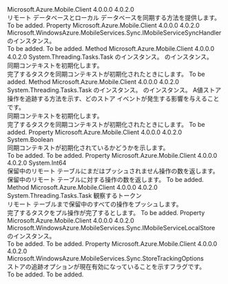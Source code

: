 <Type Name="IMobileServiceSyncContext" FullName="Microsoft.WindowsAzure.MobileServices.Sync.IMobileServiceSyncContext">
  <TypeSignature Language="C#" Value="public interface IMobileServiceSyncContext" />
  <TypeSignature Language="ILAsm" Value=".class public interface auto ansi abstract IMobileServiceSyncContext" />
  <TypeSignature Language="DocId" Value="T:Microsoft.WindowsAzure.MobileServices.Sync.IMobileServiceSyncContext" />
  <TypeSignature Language="VB.NET" Value="Public Interface IMobileServiceSyncContext" />
  <TypeSignature Language="F#" Value="type IMobileServiceSyncContext = interface" />
  <AssemblyInfo>
    <AssemblyName>Microsoft.Azure.Mobile.Client</AssemblyName>
    <AssemblyVersion>4.0.0.0</AssemblyVersion>
    <AssemblyVersion>4.0.2.0</AssemblyVersion>
  </AssemblyInfo>
  <Interfaces />
  <Docs>
    <summary>
            リモート データベースとローカル データベースを同期する方法を提供します。
            </summary>
    <remarks>To be added.</remarks>
  </Docs>
  <Members>
    <Member MemberName="Handler">
      <MemberSignature Language="C#" Value="public Microsoft.WindowsAzure.MobileServices.Sync.IMobileServiceSyncHandler Handler { get; }" />
      <MemberSignature Language="ILAsm" Value=".property instance class Microsoft.WindowsAzure.MobileServices.Sync.IMobileServiceSyncHandler Handler" />
      <MemberSignature Language="DocId" Value="P:Microsoft.WindowsAzure.MobileServices.Sync.IMobileServiceSyncContext.Handler" />
      <MemberSignature Language="VB.NET" Value="Public ReadOnly Property Handler As IMobileServiceSyncHandler" />
      <MemberSignature Language="F#" Value="member this.Handler : Microsoft.WindowsAzure.MobileServices.Sync.IMobileServiceSyncHandler" Usage="Microsoft.WindowsAzure.MobileServices.Sync.IMobileServiceSyncContext.Handler" />
      <MemberType>Property</MemberType>
      <AssemblyInfo>
        <AssemblyName>Microsoft.Azure.Mobile.Client</AssemblyName>
        <AssemblyVersion>4.0.0.0</AssemblyVersion>
        <AssemblyVersion>4.0.2.0</AssemblyVersion>
      </AssemblyInfo>
      <ReturnValue>
        <ReturnType>Microsoft.WindowsAzure.MobileServices.Sync.IMobileServiceSyncHandler</ReturnType>
      </ReturnValue>
      <Docs>
        <summary>
            <see cref="T:Microsoft.WindowsAzure.MobileServices.Sync.IMobileServiceSyncHandler" /> のインスタンス。</summary>
        <value>To be added.</value>
        <remarks>To be added.</remarks>
      </Docs>
    </Member>
    <Member MemberName="InitializeAsync">
      <MemberSignature Language="C#" Value="public System.Threading.Tasks.Task InitializeAsync (Microsoft.WindowsAzure.MobileServices.Sync.IMobileServiceLocalStore store, Microsoft.WindowsAzure.MobileServices.Sync.IMobileServiceSyncHandler handler);" />
      <MemberSignature Language="ILAsm" Value=".method public hidebysig newslot virtual instance class System.Threading.Tasks.Task InitializeAsync(class Microsoft.WindowsAzure.MobileServices.Sync.IMobileServiceLocalStore store, class Microsoft.WindowsAzure.MobileServices.Sync.IMobileServiceSyncHandler handler) cil managed" />
      <MemberSignature Language="DocId" Value="M:Microsoft.WindowsAzure.MobileServices.Sync.IMobileServiceSyncContext.InitializeAsync(Microsoft.WindowsAzure.MobileServices.Sync.IMobileServiceLocalStore,Microsoft.WindowsAzure.MobileServices.Sync.IMobileServiceSyncHandler)" />
      <MemberSignature Language="VB.NET" Value="Public Function InitializeAsync (store As IMobileServiceLocalStore, handler As IMobileServiceSyncHandler) As Task" />
      <MemberSignature Language="F#" Value="abstract member InitializeAsync : Microsoft.WindowsAzure.MobileServices.Sync.IMobileServiceLocalStore * Microsoft.WindowsAzure.MobileServices.Sync.IMobileServiceSyncHandler -&gt; System.Threading.Tasks.Task" Usage="iMobileServiceSyncContext.InitializeAsync (store, handler)" />
      <MemberType>Method</MemberType>
      <AssemblyInfo>
        <AssemblyName>Microsoft.Azure.Mobile.Client</AssemblyName>
        <AssemblyVersion>4.0.0.0</AssemblyVersion>
        <AssemblyVersion>4.0.2.0</AssemblyVersion>
      </AssemblyInfo>
      <ReturnValue>
        <ReturnType>System.Threading.Tasks.Task</ReturnType>
      </ReturnValue>
      <Parameters>
        <Parameter Name="store" Type="Microsoft.WindowsAzure.MobileServices.Sync.IMobileServiceLocalStore" />
        <Parameter Name="handler" Type="Microsoft.WindowsAzure.MobileServices.Sync.IMobileServiceSyncHandler" />
      </Parameters>
      <Docs>
        <param name="store"><see cref="T:Microsoft.WindowsAzure.MobileServices.Sync.IMobileServiceLocalStore" /> のインスタンス。</param>
        <param name="handler"><see cref="T:Microsoft.WindowsAzure.MobileServices.Sync.IMobileServiceSyncHandler" /> のインスタンス。</param>
        <summary>
            同期コンテキストを初期化します。
            </summary>
        <returns>完了するタスクを同期コンテキストが初期化されたときにします。</returns>
        <remarks>To be added.</remarks>
      </Docs>
    </Member>
    <Member MemberName="InitializeAsync">
      <MemberSignature Language="C#" Value="public System.Threading.Tasks.Task InitializeAsync (Microsoft.WindowsAzure.MobileServices.Sync.IMobileServiceLocalStore store, Microsoft.WindowsAzure.MobileServices.Sync.IMobileServiceSyncHandler handler, Microsoft.WindowsAzure.MobileServices.Sync.StoreTrackingOptions trackingOptions);" />
      <MemberSignature Language="ILAsm" Value=".method public hidebysig newslot virtual instance class System.Threading.Tasks.Task InitializeAsync(class Microsoft.WindowsAzure.MobileServices.Sync.IMobileServiceLocalStore store, class Microsoft.WindowsAzure.MobileServices.Sync.IMobileServiceSyncHandler handler, valuetype Microsoft.WindowsAzure.MobileServices.Sync.StoreTrackingOptions trackingOptions) cil managed" />
      <MemberSignature Language="DocId" Value="M:Microsoft.WindowsAzure.MobileServices.Sync.IMobileServiceSyncContext.InitializeAsync(Microsoft.WindowsAzure.MobileServices.Sync.IMobileServiceLocalStore,Microsoft.WindowsAzure.MobileServices.Sync.IMobileServiceSyncHandler,Microsoft.WindowsAzure.MobileServices.Sync.StoreTrackingOptions)" />
      <MemberSignature Language="VB.NET" Value="Public Function InitializeAsync (store As IMobileServiceLocalStore, handler As IMobileServiceSyncHandler, trackingOptions As StoreTrackingOptions) As Task" />
      <MemberSignature Language="F#" Value="abstract member InitializeAsync : Microsoft.WindowsAzure.MobileServices.Sync.IMobileServiceLocalStore * Microsoft.WindowsAzure.MobileServices.Sync.IMobileServiceSyncHandler * Microsoft.WindowsAzure.MobileServices.Sync.StoreTrackingOptions -&gt; System.Threading.Tasks.Task" Usage="iMobileServiceSyncContext.InitializeAsync (store, handler, trackingOptions)" />
      <MemberType>Method</MemberType>
      <AssemblyInfo>
        <AssemblyName>Microsoft.Azure.Mobile.Client</AssemblyName>
        <AssemblyVersion>4.0.0.0</AssemblyVersion>
        <AssemblyVersion>4.0.2.0</AssemblyVersion>
      </AssemblyInfo>
      <ReturnValue>
        <ReturnType>System.Threading.Tasks.Task</ReturnType>
      </ReturnValue>
      <Parameters>
        <Parameter Name="store" Type="Microsoft.WindowsAzure.MobileServices.Sync.IMobileServiceLocalStore" />
        <Parameter Name="handler" Type="Microsoft.WindowsAzure.MobileServices.Sync.IMobileServiceSyncHandler" />
        <Parameter Name="trackingOptions" Type="Microsoft.WindowsAzure.MobileServices.Sync.StoreTrackingOptions" />
      </Parameters>
      <Docs>
        <param name="store"><see cref="T:Microsoft.WindowsAzure.MobileServices.Sync.IMobileServiceLocalStore" /> のインスタンス。</param>
        <param name="handler"><see cref="T:Microsoft.WindowsAzure.MobileServices.Sync.IMobileServiceSyncHandler" /> のインスタンス。</param>
        <param name="trackingOptions">A<see cref="P:Microsoft.WindowsAzure.MobileServices.Sync.IMobileServiceSyncContext.StoreTrackingOptions" />値ストア操作を追跡する方法を示す、どのストア イベントが発生する影響を与えることです。</param>
        <summary>
            同期コンテキストを初期化します。
            </summary>
        <returns>完了するタスクを同期コンテキストが初期化されたときにします。</returns>
        <remarks>To be added.</remarks>
      </Docs>
    </Member>
    <Member MemberName="IsInitialized">
      <MemberSignature Language="C#" Value="public bool IsInitialized { get; }" />
      <MemberSignature Language="ILAsm" Value=".property instance bool IsInitialized" />
      <MemberSignature Language="DocId" Value="P:Microsoft.WindowsAzure.MobileServices.Sync.IMobileServiceSyncContext.IsInitialized" />
      <MemberSignature Language="VB.NET" Value="Public ReadOnly Property IsInitialized As Boolean" />
      <MemberSignature Language="F#" Value="member this.IsInitialized : bool" Usage="Microsoft.WindowsAzure.MobileServices.Sync.IMobileServiceSyncContext.IsInitialized" />
      <MemberType>Property</MemberType>
      <AssemblyInfo>
        <AssemblyName>Microsoft.Azure.Mobile.Client</AssemblyName>
        <AssemblyVersion>4.0.0.0</AssemblyVersion>
        <AssemblyVersion>4.0.2.0</AssemblyVersion>
      </AssemblyInfo>
      <ReturnValue>
        <ReturnType>System.Boolean</ReturnType>
      </ReturnValue>
      <Docs>
        <summary>
            同期コンテキストが初期化されているかどうかを示します。
            </summary>
        <value>To be added.</value>
        <remarks>To be added.</remarks>
      </Docs>
    </Member>
    <Member MemberName="PendingOperations">
      <MemberSignature Language="C#" Value="public long PendingOperations { get; }" />
      <MemberSignature Language="ILAsm" Value=".property instance int64 PendingOperations" />
      <MemberSignature Language="DocId" Value="P:Microsoft.WindowsAzure.MobileServices.Sync.IMobileServiceSyncContext.PendingOperations" />
      <MemberSignature Language="VB.NET" Value="Public ReadOnly Property PendingOperations As Long" />
      <MemberSignature Language="F#" Value="member this.PendingOperations : int64" Usage="Microsoft.WindowsAzure.MobileServices.Sync.IMobileServiceSyncContext.PendingOperations" />
      <MemberType>Property</MemberType>
      <AssemblyInfo>
        <AssemblyName>Microsoft.Azure.Mobile.Client</AssemblyName>
        <AssemblyVersion>4.0.0.0</AssemblyVersion>
        <AssemblyVersion>4.0.2.0</AssemblyVersion>
      </AssemblyInfo>
      <ReturnValue>
        <ReturnType>System.Int64</ReturnType>
      </ReturnValue>
      <Docs>
        <summary>
            保留中のリモート テーブルにまだはプッシュされません操作の数を返します。
            </summary>
        <value>保留中のリモート テーブルに対する操作の数を返します。</value>
        <remarks>To be added.</remarks>
      </Docs>
    </Member>
    <Member MemberName="PushAsync">
      <MemberSignature Language="C#" Value="public System.Threading.Tasks.Task PushAsync (System.Threading.CancellationToken cancellationToken);" />
      <MemberSignature Language="ILAsm" Value=".method public hidebysig newslot virtual instance class System.Threading.Tasks.Task PushAsync(valuetype System.Threading.CancellationToken cancellationToken) cil managed" />
      <MemberSignature Language="DocId" Value="M:Microsoft.WindowsAzure.MobileServices.Sync.IMobileServiceSyncContext.PushAsync(System.Threading.CancellationToken)" />
      <MemberSignature Language="F#" Value="abstract member PushAsync : System.Threading.CancellationToken -&gt; System.Threading.Tasks.Task" Usage="iMobileServiceSyncContext.PushAsync cancellationToken" />
      <MemberType>Method</MemberType>
      <AssemblyInfo>
        <AssemblyName>Microsoft.Azure.Mobile.Client</AssemblyName>
        <AssemblyVersion>4.0.0.0</AssemblyVersion>
        <AssemblyVersion>4.0.2.0</AssemblyVersion>
      </AssemblyInfo>
      <ReturnValue>
        <ReturnType>System.Threading.Tasks.Task</ReturnType>
      </ReturnValue>
      <Parameters>
        <Parameter Name="cancellationToken" Type="System.Threading.CancellationToken" />
      </Parameters>
      <Docs>
        <param name="cancellationToken"><see cref="T:System.Threading.CancellationToken" />観察するトークン</param>
        <summary>
            リモート テーブルまで保留中のすべての操作をプッシュします。
            </summary>
        <returns>完了するタスクをプル操作が完了するとします。</returns>
        <remarks>To be added.</remarks>
      </Docs>
    </Member>
    <Member MemberName="Store">
      <MemberSignature Language="C#" Value="public Microsoft.WindowsAzure.MobileServices.Sync.IMobileServiceLocalStore Store { get; }" />
      <MemberSignature Language="ILAsm" Value=".property instance class Microsoft.WindowsAzure.MobileServices.Sync.IMobileServiceLocalStore Store" />
      <MemberSignature Language="DocId" Value="P:Microsoft.WindowsAzure.MobileServices.Sync.IMobileServiceSyncContext.Store" />
      <MemberSignature Language="VB.NET" Value="Public ReadOnly Property Store As IMobileServiceLocalStore" />
      <MemberSignature Language="F#" Value="member this.Store : Microsoft.WindowsAzure.MobileServices.Sync.IMobileServiceLocalStore" Usage="Microsoft.WindowsAzure.MobileServices.Sync.IMobileServiceSyncContext.Store" />
      <MemberType>Property</MemberType>
      <AssemblyInfo>
        <AssemblyName>Microsoft.Azure.Mobile.Client</AssemblyName>
        <AssemblyVersion>4.0.0.0</AssemblyVersion>
        <AssemblyVersion>4.0.2.0</AssemblyVersion>
      </AssemblyInfo>
      <ReturnValue>
        <ReturnType>Microsoft.WindowsAzure.MobileServices.Sync.IMobileServiceLocalStore</ReturnType>
      </ReturnValue>
      <Docs>
        <summary>
            <see cref="T:Microsoft.WindowsAzure.MobileServices.Sync.IMobileServiceLocalStore" /> のインスタンス。</summary>
        <value>To be added.</value>
        <remarks>To be added.</remarks>
      </Docs>
    </Member>
    <Member MemberName="StoreTrackingOptions">
      <MemberSignature Language="C#" Value="public Microsoft.WindowsAzure.MobileServices.Sync.StoreTrackingOptions StoreTrackingOptions { get; }" />
      <MemberSignature Language="ILAsm" Value=".property instance valuetype Microsoft.WindowsAzure.MobileServices.Sync.StoreTrackingOptions StoreTrackingOptions" />
      <MemberSignature Language="DocId" Value="P:Microsoft.WindowsAzure.MobileServices.Sync.IMobileServiceSyncContext.StoreTrackingOptions" />
      <MemberSignature Language="VB.NET" Value="Public ReadOnly Property StoreTrackingOptions As StoreTrackingOptions" />
      <MemberSignature Language="F#" Value="member this.StoreTrackingOptions : Microsoft.WindowsAzure.MobileServices.Sync.StoreTrackingOptions" Usage="Microsoft.WindowsAzure.MobileServices.Sync.IMobileServiceSyncContext.StoreTrackingOptions" />
      <MemberType>Property</MemberType>
      <AssemblyInfo>
        <AssemblyName>Microsoft.Azure.Mobile.Client</AssemblyName>
        <AssemblyVersion>4.0.0.0</AssemblyVersion>
        <AssemblyVersion>4.0.2.0</AssemblyVersion>
      </AssemblyInfo>
      <ReturnValue>
        <ReturnType>Microsoft.WindowsAzure.MobileServices.Sync.StoreTrackingOptions</ReturnType>
      </ReturnValue>
      <Docs>
        <summary>
            ストアの追跡オプションが現在有効になっていることを示すフラグです。
            </summary>
        <value>To be added.</value>
        <remarks>To be added.</remarks>
      </Docs>
    </Member>
  </Members>
</Type>